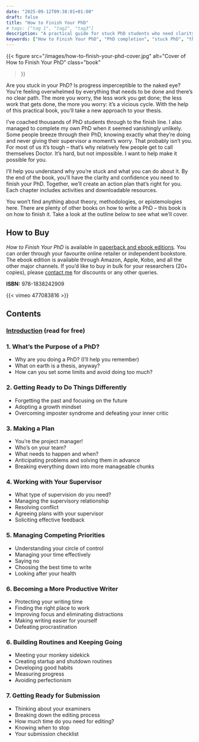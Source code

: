 ```yaml
---
date: "2025-09-12T09:38:01+01:00"
draft: false
title: "How to Finish Your PhD"
# tags: ["tag 1", "tag2", "tag3"]
description: "A practical guide for stuck PhD students who need clarity and confidence to finish their doctorate. Learn project management, supervisor relationships, writing productivity, and habit-building from someone who has coached thousands to completion."
keywords: ["How to Finish Your PhD", "PhD completion", "stuck PhD", "thesis writing", "PhD coaching", "doctoral completion", "PhD productivity", "thesis finishing", "PhD help"]
---
```


{{< figure
  src="/images/how-to-finish-your-phd-cover.jpg"
  alt="Cover of How to Finish Your PhD"
  class="book"
>}}

Are you stuck in your PhD? Is progress imperceptible to the naked eye? You’re feeling overwhelmed by everything that needs to be done and there’s no clear path. The more you worry, the less work you get done; the less work that gets done, the more you worry: it’s a vicious cycle. With the help of this practical book, you’ll take a new approach to your thesis.

I’ve coached thousands of PhD students through to the finish line. I also managed to complete my own PhD when it seemed vanishingly unlikely. Some people breeze through their PhD, knowing exactly what they’re doing and never giving their supervisor a moment’s worry. That probably isn’t you. For most of us it’s tough – that’s why relatively few people get to call themselves Doctor. It’s hard, but not impossible. I want to help make it possible for you.

I’ll help you understand why you’re stuck and what you can do about it. By the end of the book,  you’ll have the clarity and confidence you need to finish your PhD. Together, we’ll create an action plan that’s right for you. Each chapter includes activities and downloadable resources.

You won’t find anything about theory, methodologies, or epistemologies here. There are plenty of other books on how to write a PhD – this book is on how to finish it. Take a look at the outline below to see what we’ll cover.

## How to Buy

_How to Finish Your PhD_ is available in [paperback and ebook editions](https://books2read.com/u/bMXr27). You can order through your favourite online retailer or independent bookstore. The ebook edition is available through Amazon, Apple, Kobo, and all the other major channels. If you’d like to buy in bulk for your researchers (20+ copies), please [contact me](mailto:me@catherinepope.com) for discounts or any other queries.

**ISBN:** 978-1838242909

{{< vimeo 477083816 >}} 

## Contents

### [Introduction](introduction/) (read for free)

### 1. What’s the Purpose of a PhD?

- Why are you doing a PhD? (I’ll help you remember)
- What on earth is a thesis, anyway?
- How can you set some limits and avoid doing too much?

### 2. Getting Ready to Do Things Differently

- Forgetting the past and focusing on the future
- Adopting a growth mindset
- Overcoming imposter syndrome and defeating your inner critic

### 3. Making a Plan

- You’re the project manager!
- Who’s on your team?
- What needs to happen and when?
- Anticipating problems and solving them in advance
- Breaking everything down into more manageable chunks

### 4. Working with Your Supervisor

- What type of supervision do you need?
- Managing the supervisory relationship
- Resolving conflict
- Agreeing plans with your supervisor
- Soliciting effective feedback

### 5. Managing Competing Priorities

- Understanding your circle of control
- Managing your time effectively
- Saying no
- Choosing the best time to write
- Looking after your health

### 6. Becoming a More Productive Writer

- Protecting your writing time
- Finding the right place to work
- Improving focus and eliminating distractions
- Making writing easier for yourself
- Defeating procrastination

### 6. Building Routines and Keeping Going

- Meeting your monkey sidekick
- Creating startup and shutdown routines
- Developing good habits
- Measuring progress
- Avoiding perfectionism

### 7. Getting Ready for Submission

- Thinking about your examiners
- Breaking down the editing process
- How much time do you need for editing?
- Knowing when to stop
- Your submission checklist